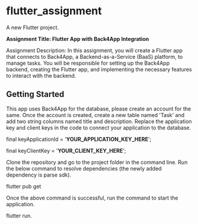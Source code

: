 # flutter_assignment

A new Flutter project.

**Assignment Title: Flutter App with Back4App Integration**

Assignment Description:
In this assignment, you will create a Flutter app that connects to Back4App, a Backend-as-a-Service (BaaS) platform, to manage tasks. You will be responsible for setting up the Back4App backend, creating the Flutter app, and implementing the necessary features to interact with the backend.

## Getting Started

This app uses Back4App for the database, please create an account for the same. Once the account is created, create a new table named 'Task' and add two string columns named title and description.
Replace the application key and client keys in the code to connect your application to the database.

final keyApplicationId = '**YOUR_APPLICATION_KEY_HERE**';

final keyClientKey = '**YOUR_CLIENT_KEY_HERE**';

Clone the repository and go to the project folder in the command line.
Run the below command to resolve dependencies (the newly added dependency is parse sdk).

flutter pub get

Once the above command is successful, run the command to start the application.

flutter run.
